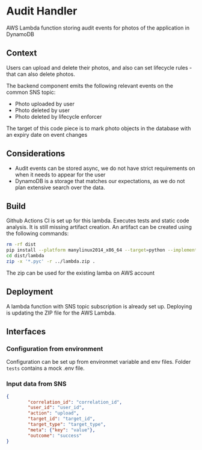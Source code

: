 # Audit Handler

AWS Lambda function storing audit events for photos of the application in DynamoDB

## Context

Users can upload and delete their photos, and also can set lifecycle rules - that can also delete photos.

The backend component emits the following relevant events on the common SNS topic:

- Photo uploaded by user
- Photo deleted by user
- Photo deleted by lifecycle enforcer

The target of this code piece is to mark photo objects in the database with an expiry date on event changes

## Considerations

- Audit events can be stored async, we do not have strict requirements on when it needs to appear for the user
- DynamoDB is a storage that matches our expectations, as we do not plan extensive search over the data.

## Build

Github Actions CI is set up for this lambda. Executes tests and static code analysis. It is still missing artifact creation.
An artifact can be created using the following commands:

``` sh
rm -rf dist
pip install --platform manylinux2014_x86_64 --target=python --implementation cp --python-version 3.11 --only-binary=:all: -t dist/lambda .
cd dist/lambda
zip -x '*.pyc' -r ../lambda.zip .
```

The zip can be used for the existing lamba on AWS account

## Deployment

A lambda function with SNS topic subscription is already set up. Deploying is updating the ZIP file for the AWS Lambda.

## Interfaces

### Configuration from environment

Configuration can be set up from environmet variable and env files. Folder `tests` contains a mock .env file.

### Input data from SNS

``` json
{
        "correlation_id": "correlation_id",
        "user_id": "user_id",
        "action": "upload",
        "target_id": "target_id",
        "target_type": "target_type",
        "meta": {"key": "value"},
        "outcome": "success"
}
```
